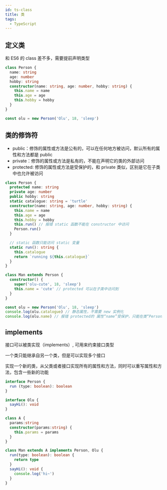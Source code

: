 ```yaml
---
id: ts-class
title: 类
tags:
  - TypeScript
---
```


## 定义类

和 ES6 的 class 差不多，需要提前声明类型

```ts
class Person {
  name: string
  age: number
  hobby: string
  constructor(name: string, age: number, hobby: string) {
    this.name = name
    this.age = age
    this.hobby = hobby
  }
}

const olu = new Person('Olu', 18, 'sleep')
```

## 类的修饰符

- public：修饰的属性或方法是公有的，可以在任何地方被访问，默认所有的属性和方法都是 public
- private：修饰的属性或方法是私有的，不能在声明它的类的外部访问
- protected: 修饰的属性或方法是受保护的，和 private 类似，区别是它在子类中也允许被访问

```ts
class Person {
  protected name: string
  private age: number
  public hobby: string
  static catalogue: string = 'turtle'
  constructor(name: string, age: number, hobby: string) {
    this.name = name
    this.age = age
    this.hobby = hobby
    this.run() // 报错 static 函数不能在 constructor 中访问
    Person.run()
  }

  // static 函数只能访问 static 变量
  static run(): string {
    this.catalogue
    return `running ${this.catalogue}`
  }
}

class Man extends Person {
  constructor() {
    super('olu-cute', 18, 'sleep')
    this.name = 'cute' // protected 可以在子类中访问到
  }
}

const olu = new Person('Olu', 18, 'sleep') 
console.log(olu.catalogue) // 静态属性，不需要 new 实例化
console.log(olu.name) // 报错 protected的 属性“name”受保护，只能在类“Person”及其子类中访问
```

## implements

接口可以被类实现（implements）, 可用来约束接口类型

一个类只能继承自另一个类，但是可以实现多个接口

实现一个新的类，从父类或者接口实现所有的属性和方法，同时可以重写属性和方法，包含一些新的功能

```ts
interface Person {
  run (type: boolean): boolean
}

interface Olu {
  sayHi(): void
}

class A {
  params:string
  constructor(params:string) {
    this.params = params
  }
}

class Man extends A implements Person, Olu {
  run(type: boolean): boolean {
    return type
  }
  sayHi(): void {
    console.log('hi~')
  }
}
```
